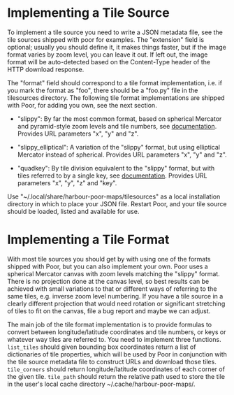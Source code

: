 Implementing a Tile Source
==========================

To implement a tile source you need to write a JSON metadata file, see
the tile sources shipped with poor for examples. The "extension" field
is optional; usually you should define it, it makes things faster,
but if the image format varies by zoom level, you can leave it out.
If left out, the image format will be auto-detected based on
the Content-Type header of the HTTP download response.

The "format" field should correspond to a tile format implementation,
i.e. if you mark the format as "foo", there should be a "foo.py" file in
the tilesources directory. The following tile format implementations are
shipped with Poor, for adding you own, see the next section.

 * "slippy": By far the most common format, based on spherical Mercator
   and pyramid-style zoom levels and tile numbers, see
   [documentation][1]. Provides URL parameters "x", "y" and "z".

 * "slippy_elliptical": A variation of the "slippy" format, but using
   elliptical Mercator instead of spherical. Provides URL parameters
   "x", "y" and "z".

 * "quadkey": By tile division equivalent to the "slippy" format,
   but with tiles referred to by a single key, see [documentation][2].
   Provides URL parameters "x", "y", "z" and "key".

 [1]: http://wiki.openstreetmap.org/wiki/Slippy_map_tilenames
 [2]: http://msdn.microsoft.com/en-us/library/bb259689.aspx

Use "~/.local/share/harbour-poor-maps/tilesources" as a local
installation directory in which to place your JSON file. Restart Poor,
and your tile source should be loaded, listed and available for use.

Implementing a Tile Format
==========================

With most tile sources you should get by with using one of the formats
shipped with Poor, but you can also implement your own. Poor uses a
spherical Mercator canvas with zoom levels matching the "slippy" format.
There is no projection done at the canvas level, so best results can be
achieved with small variations to that or different ways of referring to
the same tiles, e.g. inverse zoom level numbering. If you have a
tile source in a clearly different projection that would need rotation
or significant stretching of tiles to fit on the canvas, file
a bug report and maybe we can adjust.

The main job of the tile format implementation is to provide formulas
to convert between longitude/latitude coordinates and tile numbers,
or keys or whatever way tiles are referred to. You need to implement
three functions. `list_tiles` should given bounding box coordinates
return a list of dictionaries of tile properties, which will be used
by Poor in conjunction with the tile source metadata file to construct
URLs and download those tiles. `tile_corners` should return
longitude/latitude coordinates of each corner of the given tile.
`tile_path` should return the relative path used to store the tile
in the user's local cache directory ~/.cache/harbour-poor-maps/.
